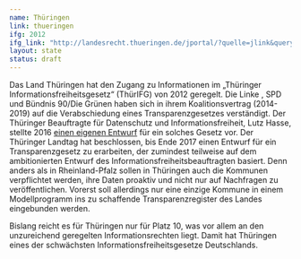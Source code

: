 ```yaml
---
name: Thüringen
link: thueringen 
ifg: 2012
ifg_link: "http://landesrecht.thueringen.de/jportal/?quelle=jlink&query=InfFrG+TH&psml=bsthueprod.psml&max=true"
layout: state
status: draft
---
```

Das Land Thüringen hat den Zugang zu Informationen im
„Thüringer Informationsfreiheitsgesetz“ (ThürIFG) von 2012
geregelt. Die Linke , SPD und Bündnis 90/Die Grünen haben
sich in ihrem Koalitionsvertrag (2014-2019) auf die Verabschiedung
eines Transparenzgesetzes verständigt. Der Thüringer
Beauftragte für Datenschutz und Informationsfreiheit, Lutz
Hasse, stellte 2016 <a href="https://netzpolitik.org/2016/transparenz-vorreiter-thueringer-datenschutzbeauftragter-stellt-entwurf-fuer-transparenzgesetz-vor/">einen eigenen Entwurf</a> für ein solches Gesetz
vor. Der Thüringer Landtag hat beschlossen, bis Ende 2017
einen Entwurf für ein Transparenzgesetz zu erarbeiten, der zumindest
teilweise auf dem ambitionierten Entwurf des Informationsfreiheitsbeauftragten
basiert. Denn anders als in
Rheinland-Pfalz sollen in Thüringen auch die Kommunen verpflichtet
werden, ihre Daten proaktiv und nicht nur auf Nachfragen
zu veröffentlichen. Vorerst soll allerdings nur eine einzige
Kommune in einem Modellprogramm ins zu schaffende
Transparenzregister des Landes eingebunden werden.

Bislang reicht es für Thüringen nur für Platz 10, was vor allem
an den unzureichend geregelten Informationsrechten liegt.
Damit hat Thüringen eines der schwächsten Informationsfreiheitsgesetze
Deutschlands.
